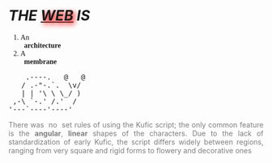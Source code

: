 <!DOCTYPE html>
<html>
<head>
  <title>WEB SITE</title>
</head>
<body>
  <h1 style="font-style: oblique; text-align: justify;" >THE <u style="text-shadow: 4px 4px 10px red;">WEB</u> IS</h1>

  <ol style="font-family: cursive;">
    <li>An <br>&nbsp;&nbsp;<b>architecture</b></li>
    <li>A <br>&nbsp;&nbsp;<b>membrane</b></li>
  </ol>

  <pre>
    .----.   @   @
   / .-"-.`.  \v/
   | | '\ \ \_/ )
 ,-\ `-.' /.'  /
'---`----'----'</pre>



  <p style="color: rgba(0, 0, 0, 0.5); text-align: justify;">There was &nbsp;no&nbsp; set rules of using the Kufic script; the only common feature is the <b>angular</b>, <b>linear</b> shapes of the characters. Due to the lack of standardization of early Kufic, the script differs widely between regions, ranging from very square and rigid forms to flowery and decorative ones</p>
</body>
</html>
